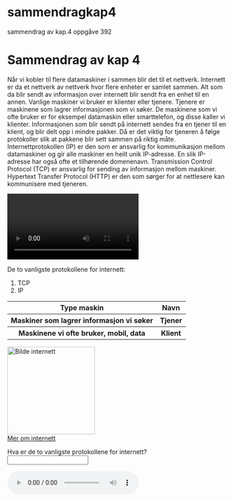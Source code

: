 # sammendragkap4
sammendrag av kap.4 oppgåve  392


<html>
    <head>
       <title>Sammendrag av kapittel 4</title>
       <meta charset="UTF-8">  
    </head>
    <body>
        <h1>Sammendrag av kap 4</h1>
        <p>Når vi kobler til flere datamaskiner i sammen blir det til et nettverk. Internett er da et nettverk av nettverk hvor flere enheter er samlet sammen. Alt som da blir sendt av informasjon over internett blir sendt fra en enhet til en annen. Vanlige maskiner vi bruker er klienter eller tjenere. Tjenere er maskinene som lagrer informasjonen som vi søker. De maskinene som vi ofte bruker er for eksempel datamaskin eller smarttelefon, og disse kaller vi klienter.  Informasjonen som blir sendt på internett sendes fra en tjener til en klient, og blir delt opp i mindre pakker. Då er det viktig for tjeneren å følge protokoller slik at pakkene blir sett sammen på riktig måte. Internettprotokollen (IP) er den som er ansvarlig for kommunikasjon mellom datamaskiner og gir alle maskiner en heilt unik IP-adresse. En slik IP-adresse har også ofte et tilhørende domenenavn. Transmission Control Protocol (TCP) er ansvarlig for sending av informasjon mellom maskiner. Hypertext Transfer Protocol (HTTP) er den som sørger for at nettlesere kan kommunisere med tjeneren. </p> 
        <video width="300" controls>
            <source src="video_nettverk.mp4" type="video/mp4">
        </video>
        <p>De to vanligste protokollene for internett:</p>
        <ol>
            <li>TCP</li>
            <li>IP</li>
        </ol>
        <p>
         <table>
            <tr>
                <th>Type maskin</th>
                <th>Navn </th>
            </tr>
            <tr>
                <th>Maskiner som lagrer informasjon vi søker</th>
                <th>Tjener</th>
            </tr>
            <tr>
                <th>Maskinene vi ofte bruker, mobil, data</th>
                <th>Klient</th>
            </tr>
        </table>
        </p>
        <img src="http://download.hardware.no/nyheter/images/cern_internett.jpg" alt="Bilde internett" width="200"> <br>
        <a href="https://snl.no/internett"> Mer om internett </a>
    <p>
         <form method="GET">
            Hva er de to vanligste protokollene for internett?
            <input type="text" name="hvaerdeotovanligsteprotokolleneforinternett?">
        </form>
    </p>
        <p>
        <audio controls>
        <source src="Lyd/amclassical_march_from_the_magic_flute.mp3" type="audio/mpeg">
            </audio>
        </p> 
            
   </body>
    
</html>

